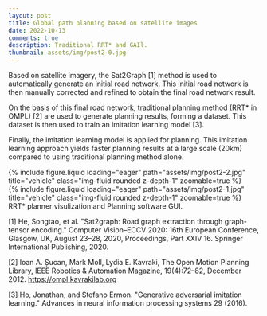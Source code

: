```yaml
---
layout: post
title: Global path planning based on satellite images
date: 2022-10-13
comments: true
description: Traditional RRT* and GAIl.
thumbnail: assets/img/post2-0.jpg
---
```


Based on satellite imagery, the Sat2Graph [1] method is used to automatically generate an initial road network. This initial road network is then manually corrected and refined to obtain the final road network result.

On the basis of this final road network, traditional planning method (RRT* in OMPL) [2] are used to generate planning results, forming a dataset. This dataset is then used to train an imitation learning model [3].

Finally, the imitation learning model is applied for planning. This imitation learning approach yields faster planning results at a large scale (20km) compared to using traditional planning method alone.

<div class="row mt-3">
    <div class="col-sm mt-3 mt-md-0">
        {% include figure.liquid loading="eager" path="assets/img/post2-2.jpg" title="vehicle" class="img-fluid rounded z-depth-1" zoomable=true %} 
    </div>
    <div class="col-sm mt-3 mt-md-0">
        {% include figure.liquid loading="eager" path="assets/img/post2-1.jpg" title="vehicle" class="img-fluid rounded z-depth-1" zoomable=true %}
    </div>
</div>
<div class="caption">
    RRT* planner visulization and Planning software GUI.
</div>

[1] He, Songtao, et al. "Sat2graph: Road graph extraction through graph-tensor encoding." Computer Vision–ECCV 2020: 16th European Conference, Glasgow, UK, August 23–28, 2020, Proceedings, Part XXIV 16. Springer International Publishing, 2020.

[2] Ioan A. Șucan, Mark Moll, Lydia E. Kavraki, The Open Motion Planning Library, IEEE Robotics & Automation Magazine, 19(4):72–82, December 2012. https://ompl.kavrakilab.org 

[3] Ho, Jonathan, and Stefano Ermon. "Generative adversarial imitation learning." Advances in neural information processing systems 29 (2016).

